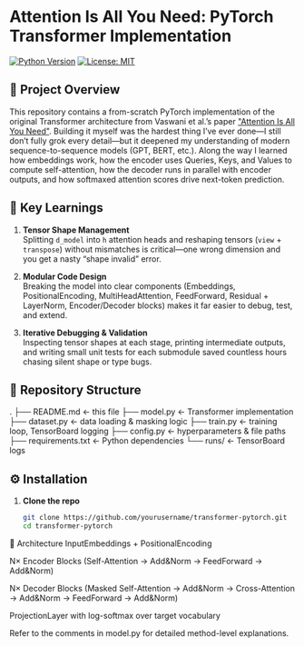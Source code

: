 # Attention Is All You Need: PyTorch Transformer Implementation

[![Python Version](https://img.shields.io/badge/python-3.8%2B-blue)]()
[![License: MIT](https://img.shields.io/badge/license-MIT-green)]()

## 🚀 Project Overview

This repository contains a from-scratch PyTorch implementation of the original Transformer architecture from Vaswani et al.’s paper ["Attention Is All You Need"](https://arxiv.org/abs/1706.03762). Building it myself was the hardest thing I’ve ever done—I still don’t fully grok every detail—but it deepened my understanding of modern sequence-to-sequence models (GPT, BERT, etc.). Along the way I learned how embeddings work, how the encoder uses Queries, Keys, and Values to compute self-attention, how the decoder runs in parallel with encoder outputs, and how softmaxed attention scores drive next-token prediction.

## 🎯 Key Learnings

1. **Tensor Shape Management**  
   Splitting `d_model` into `h` attention heads and reshaping tensors (`view` + `transpose`) without mismatches is critical—one wrong dimension and you get a nasty “shape invalid” error.

2. **Modular Code Design**  
   Breaking the model into clear components (Embeddings, PositionalEncoding, MultiHeadAttention, FeedForward, Residual + LayerNorm, Encoder/Decoder blocks) makes it far easier to debug, test, and extend.

3. **Iterative Debugging & Validation**  
   Inspecting tensor shapes at each stage, printing intermediate outputs, and writing small unit tests for each submodule saved countless hours chasing silent shape or type bugs.

## 📂 Repository Structure

.
├── README.md ← this file
├── model.py ← Transformer implementation
├── dataset.py ← data loading & masking logic
├── train.py ← training loop, TensorBoard logging
├── config.py ← hyperparameters & file paths
├── requirements.txt ← Python dependencies
└── runs/ ← TensorBoard logs


## ⚙️ Installation

1. **Clone the repo**  
   ```bash
   git clone https://github.com/yourusername/transformer-pytorch.git
   cd transformer-pytorch


📐 Architecture
InputEmbeddings + PositionalEncoding

N× Encoder Blocks (Self-Attention → Add&Norm → FeedForward → Add&Norm)

N× Decoder Blocks (Masked Self-Attention → Add&Norm → Cross-Attention → Add&Norm → FeedForward → Add&Norm)

ProjectionLayer with log-softmax over target vocabulary

Refer to the comments in model.py for detailed method-level explanations.
